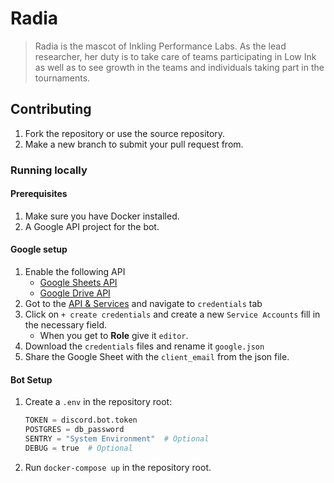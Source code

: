 # Radia

> Radia is the mascot of Inkling Performance Labs. As the lead researcher, her duty is to take care of teams participating in Low Ink as well as to see growth in the teams and individuals taking part in the tournaments.

<!-- Banner -->

## Contributing

1. Fork the repository or use the source repository.
1. Make a new branch to submit your pull request from.

### Running locally

#### Prerequisites

1. Make sure you have Docker installed.
1. A Google API project for the bot.

#### Google setup

1. Enable the following API
   - [Google Sheets API](https://console.developers.google.com/apis/api/sheets.googleapis.com)
   - [Google Drive API](https://console.developers.google.com/apis/api/drive.googleapis.com)
1. Got to the [API & Services](https://console.developers.google.com/apis/credentials) and navigate to `credentials` tab
1. Click on `+ create credentials` and create a new `Service Accounts` fill in the necessary field.
   - When you get to **Role** give it `editor`.
1. Download the `credentials` files and rename it `google.json`
1. Share the Google Sheet with the `client_email` from the json file.

#### Bot Setup

1. Create a `.env` in the repository root:

   ```py
   TOKEN = discord.bot.token
   POSTGRES = db_password
   SENTRY = "System Environment"  # Optional
   DEBUG = true  # Optional
   ```

1. Run `docker-compose up` in the repository root.
